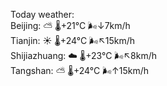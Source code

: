 Today weather:  
Beijing: ⛅️  🌡️+21°C 🌬️↓7km/h  
Tianjin: ☀️ 🌡️+24°C 🌬️↖15km/h  
Shijiazhuang: ☁️ 🌡️+23°C 🌬️↖8km/h  
Tangshan: ⛅️  🌡️+24°C 🌬️↑15km/h  
